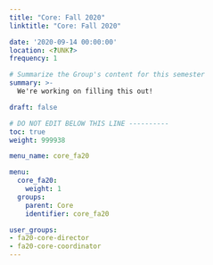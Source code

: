 ```yaml
---
title: "Core: Fall 2020"
linktitle: "Core: Fall 2020"

date: '2020-09-14 00:00:00'
location: <?UNK?>
frequency: 1

# Summarize the Group's content for this semester
summary: >-
  We're working on filling this out!

draft: false

# DO NOT EDIT BELOW THIS LINE ----------
toc: true
weight: 999938

menu_name: core_fa20

menu:
  core_fa20:
    weight: 1
  groups:
    parent: Core
    identifier: core_fa20

user_groups:
- fa20-core-director
- fa20-core-coordinator
---
```


